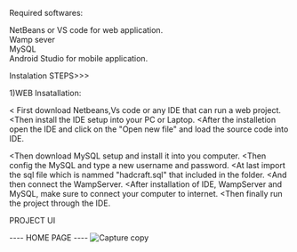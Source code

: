 Required softwares:

NetBeans or VS code for web application. <br>
Wamp sever <br>
MySQL <br>
Android Studio for mobile application. <br>


Instalation STEPS>>>

1)WEB Insatallation:

< First download Netbeans,Vs code or any IDE that can run a web project.
<Then install the IDE setup into your PC or Laptop.
<After the installetion open the IDE and click on the "Open new file" and load 
the source code into IDE.

<Then download MySQL setup and install it into you computer.
<Then config the MySQL and type a new username and password.
<At last import the sql file which is nammed "hadcraft.sql" that included
 in the folder.
<And then connect the WampServer.
<After installation of IDE, WampServer and MySQL, make sure to connect your
 computer to internet.
<Then finally run the project through the IDE.

PROJECT UI

---- HOME PAGE ----
![Capture copy](https://github.com/zueDS/PUSL3190_IconicHandcrafters/assets/100902344/5536ae07-1e7f-4812-bb19-98aae34832f1)
